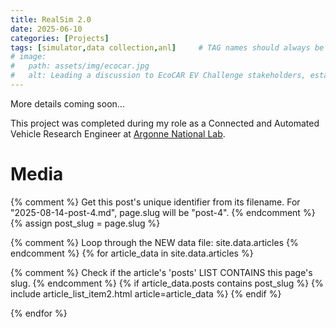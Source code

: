 ```yaml
---
title: RealSim 2.0
date: 2025-06-10
categories: [Projects]
tags: [simulator,data collection,anl]     # TAG names should always be lowercase
# image:
#   path: assets/img/ecocar.jpg
#   alt: Leading a discussion to EcoCAR EV Challenge stakeholders, establishing the scope of the series.
---
```


More details coming soon...

This project was completed during my role as a Connected and Automated Vehicle Research Engineer at [Argonne National Lab](https://www.anl.gov/).


# Media

{% comment %}
Get this post's unique identifier from its filename.
For "2025-08-14-post-4.md", page.slug will be "post-4".
{% endcomment %}
{% assign post_slug = page.slug %}

{% comment %}
Loop through the NEW data file: site.data.articles
{% endcomment %}
{% for article_data in site.data.articles %}

{% comment %}
    Check if the article's 'posts' LIST CONTAINS this page's slug.
{% endcomment %}
{% if article_data.posts contains post_slug %}
{% include article_list_item2.html article=article_data %}
{% endif %}

{% endfor %}